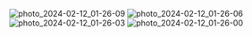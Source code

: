 ![photo_2024-02-12_01-26-09](https://github.com/egcrcu/egorov/assets/79853609/228e7d55-7c8a-492b-8a2b-d0c3d8c5562e)
![photo_2024-02-12_01-26-06](https://github.com/egcrcu/egorov/assets/79853609/12401f20-c013-4bf1-9f12-d3a1c563eaac)
![photo_2024-02-12_01-26-03](https://github.com/egcrcu/egorov/assets/79853609/62d2d1f8-07cb-4f83-a5ed-f52ef685503a)
![photo_2024-02-12_01-26-00](https://github.com/egcrcu/egorov/assets/79853609/268b42a0-d72a-47db-9f9d-959f0a96d47c)
